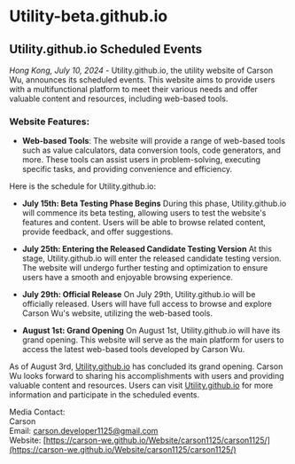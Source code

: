 # Utility-beta.github.io

## Utility.github.io Scheduled Events

*Hong Kong, July 10, 2024* - Utility.github.io, the utility website of Carson Wu, announces its scheduled events. This website aims to provide users with a multifunctional platform to meet their various needs and offer valuable content and resources, including web-based tools.

### Website Features:

- **Web-based Tools**: The website will provide a range of web-based tools such as value calculators, data conversion tools, code generators, and more. These tools can assist users in problem-solving, executing specific tasks, and providing convenience and efficiency.

Here is the schedule for Utility.github.io:

- **July 15th: Beta Testing Phase Begins**
  During this phase, Utility.github.io will commence its beta testing, allowing users to test the website's features and content. Users will be able to browse related content, provide feedback, and offer suggestions.

- **July 25th: Entering the Released Candidate Testing Version**
  At this stage, Utility.github.io will enter the released candidate testing version. The website will undergo further testing and optimization to ensure users have a smooth and enjoyable browsing experience.

- **July 29th: Official Release**
  On July 29th, Utility.github.io will be officially released. Users will have full access to browse and explore Carson Wu's website, utilizing the web-based tools.

- **August 1st: Grand Opening**
  On August 1st, Utility.github.io will have its grand opening. This website will serve as the main platform for users to access the latest web-based tools developed by Carson Wu.

As of August 3rd, [Utility.github.io](https://carson-we.github.io/Website/Utility/Utility.github.io/) has concluded its grand opening. Carson Wu looks forward to sharing his accomplishments with users and providing valuable content and resources. Users can visit [Utility.github.io](https://carson-we.github.io/Website/Utility/Utility.github.io/) for more information and participate in the scheduled events.

Media Contact:<br>
Carson<br>
Email: [carson.developer1125@gmail.com](mailto:carson.developer1125@gmail.com)<br>
Website: [https://carson-we.github.io/Website/carson1125/carson1125/](https://carson-we.github.io/Website/carson1125/carson1125/)
